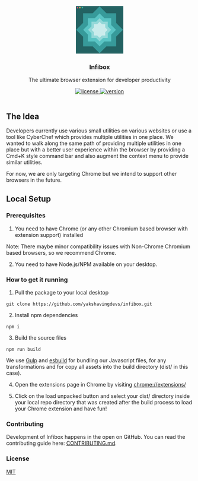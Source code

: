 <div align="center">
  <a href="https://infibox.org">
  <img src="public/infibox-256.png" alt="Infibox Logo" height="128" />
  </a>

  <h3>Infibox</h3>
  <p>The ultimate browser extension for developer productivity</p>
  <a href="https://github.com/yakshavingdevs/infibox/blob/main/LICENSE">
    <img alt="license" src="https://img.shields.io/badge/license-MIT-blue">
  </a>
  <a href="https://github.com/yakshavingdevs/infibox/">
    <img alt="version" src="https://img.shields.io/badge/version-0.0.1-blue">
  </a><br><br>
</div>

## The Idea
Developers currently use various small utilities on various websites or use a tool like CyberChef which provides multiple utilities in one place. We wanted to walk along the same path of providing multiple utilities in one place but with a better user experience within the browser by providing a Cmd+K style command bar and also augment the context menu to provide similar utilities.

For now, we are only targeting Chrome but we intend to support other browsers in the future.

## Local Setup

### Prerequisites
1. You need to have Chrome (or any other Chromium based browser with extension support) installed

Note: There maybe minor compatibility issues with Non-Chrome Chromium based browsers, so we recommend Chrome.

2. You need to have Node.js/NPM available on your desktop.

### How to get it running
1. Pull the package to your local desktop
```
git clone https://github.com/yakshavingdevs/infibox.git
```

2. Install npm dependencies
```
npm i
```

3. Build the source files
```
npm run build
```

We use [Gulp](https://gulpjs.com/) and [esbuild](https://esbuild.github.io/) for bundling our Javascript files, for any transformations and for copy all assets into the build directory (dist/ in this case).

4. Open the extensions page in Chrome by visiting [chrome://extensions/](chrome://extensions/)

5. Click on the load unpacked button and select your dist/ directory inside your local repo directory that was created after the build process to load your Chrome extension and have fun!

### Contributing

Development of Infibox happens in the open on GitHub. You can read the contributing guide here: [CONTRIBUTING.md](https://github.com/yakshavingdevs/infibox/blob/main/CONTRIBUTING.md).

### License

[MIT](https://github.com/yakshavingdevs/infibox/blob/main/LICENSE)